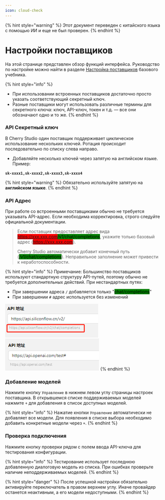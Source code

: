```yaml
---
icon: cloud-check
---
```


{% hint style="warning" %}
Этот документ переведен с китайского языка с помощью ИИ и еще не был проверен.
{% endhint %}

# Настройки поставщиков

На этой странице представлен обзор функций интерфейса. Руководство по настройке можно найти в разделе [Настройка поставщиков](../../../pre-basic/providers/) базового учебника.

{% hint style="info" %}
* При использовании встроенных поставщиков достаточно просто указать соответствующий секретный ключ.
* Разные поставщики могут использовать различные термины для секретного ключа: ключ, API-ключ, токен и т.д. — все они обозначают одно и то же.
{% endhint %}

### API Секретный ключ

В Cherry Studio один поставщик поддерживает циклическое использование нескольких ключей. Ротация происходит последовательно по списку слева направо.

* Добавляйте несколько ключей через запятую на английском языке. Пример:

<pre><code><strong>sk-xxxx1,sk-xxxx2,sk-xxxx3,sk-xxxx4
</strong></code></pre>

{% hint style="warning" %}
Обязательно используйте запятую на **английском языке**.
{% endhint %}

### API Адрес

При работе со встроенными поставщиками обычно не требуется указывать API-адрес. Если необходима корректировка, строго следуйте официальной документации.

> Если поставщик предоставляет адрес вида <mark style="background-color:red;">https://xxx.xxx.com</mark><mark style="background-color:green;">/v1/chat/completions</mark>, укажите только базовый адрес (<mark style="background-color:red;">https://xxx.xxx.com</mark>).
>
> Cherry Studio автоматически добавит конечный путь (<mark style="background-color:green;">/v1/chat/completions</mark>). Неправильное заполнение может привести к неработоспособности.

{% hint style="info" %}
Примечание: Большинство поставщиков используют стандартную структуру API-путей, поэтому обычно не требуется дополнительных действий. При нестандартных путях:
* При завершении адреса `/` добавляется только "<mark style="background-color:green;">chat/completions</mark>"
* При завершении `#` адрес используется без изменений

![](<../../../.gitbook/assets/image (1) (1) (1) (1) (1) (1).png>)![](<../../../.gitbook/assets/image (15).png>)
{% endhint %}

### Добавление моделей

Нажмите кнопку `Управление` в нижнем левом углу страницы настроек поставщика. В открывшемся списке поддерживаемых моделей нажмите `+` для добавления в список доступных моделей.

{% hint style="info" %}
Нажатие кнопки `Управление` автоматически не добавляет все модели. Для появления в списке выбора необходимо добавить конкретные модели через `+`.
{% endhint %}

### Проверка подключения

Нажмите кнопку проверки рядом с полем ввода API-ключа для тестирования конфигурации.

{% hint style="info" %}
Тестирование использует последнюю добавленную диалоговую модель из списка. При ошибках проверьте наличие неподдерживаемых моделей.
{% endhint %}

{% hint style="danger" %}
После успешной настройки обязательно активируйте переключатель в правом верхнем углу. Иначе провайдер останется неактивным, а его модели недоступными.
{% endhint %}